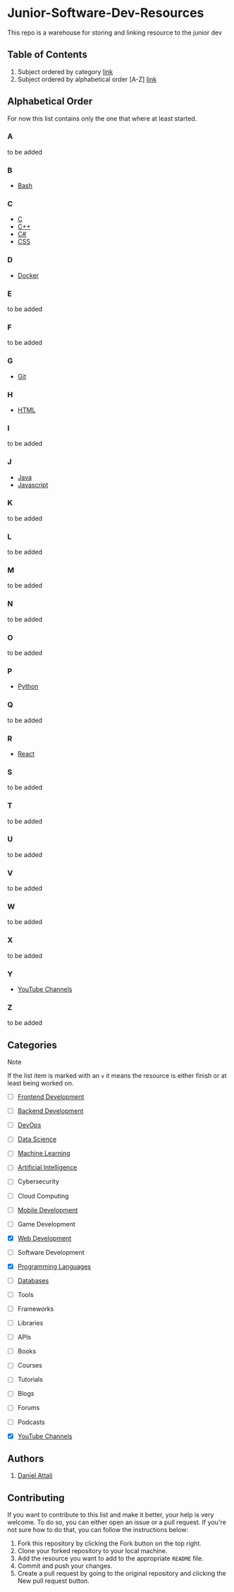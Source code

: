 # Junior-Software-Dev-Resources
This repo is a warehouse for storing and linking resource to the junior dev

## Table of Contents

1. Subject ordered by category [link](#Categories)
2. Subject ordered by alphabetical order \[A-Z\] [link](#alphabetical-order)

## Alphabetical Order

For now this list contains only the one that where at least started.

### A

to be added

### B

- [Bash](/Programming-Languages/Bash/README.md)


### C

- [C](/Programming-Languages/C/README.md)
- [C++](/Programming-Languages/C++/README.md)
- [C#](/Programming-Languages/CS/README.md)
- [CSS](/Programming-Languages/CSS/README.md)

### D

- [Docker](/Tools/Docker/README.md)

### E

to be added

### F

to be added

### G

- [Git](/Tools/VCS/Git/README.md)

### H

- [HTML](/Programming-Languages/HTML/README.md)

### I

to be added

### J

- [Java](/Programming-Languages/Java/README.md)
- [Javascript](/Programming-Languages/Javascript/README.md)

### K

to be added

### L

to be added

### M

to be added

### N

to be added

### O

to be added

### P

- [Python](/Programming-Languages/Python/README.md)

### Q

to be added

### R

- [React](/Frameworks/React/README.md)

### S

to be added

### T

to be added

### U

to be added

### V

to be added

### W

to be added

### X

to be added

### Y

- [YouTube Channels](/YouTube-Channels/README.md)

### Z

to be added



## Categories

> [!Note] 
>  If the list item is marked with an `v` it means the resource is either finish or at least being worked on.


- [ ] [Frontend Development](/Frontend/README.md)
- [ ] [Backend Development](/Backend/README.md)
- [ ] [DevOps](/DevOps/README.md)
- [ ] [Data Science](/Data-Science/README.md)
- [ ] [Machine Learning](/Machine-Learning/README.md)
- [ ] [Artificial Intelligence](/Artificial-Intelligence/README.md)
- [ ] Cybersecurity
- [ ] Cloud Computing
- [ ] [Mobile Development](/Mobile-Development/README.md)
- [ ] Game Development
- [x] [Web Development](/Web-Development/README.md)
- [ ] Software Development
- [x] [Programming Languages](/Programming-Languages/README.md)
- [ ] [Databases](/Databases/README.md)
- [ ] Tools
- [ ] Frameworks
- [ ] Libraries
- [ ] APIs
- [ ] Books
- [ ] Courses
- [ ] Tutorials
- [ ] Blogs
- [ ] Forums
- [ ] Podcasts
- [x] [YouTube Channels](/YouTube-Channels/README.md)


## Authors

1. [Daniel Attali](https://github.com/dattali18)

## Contributing

If you want to contribute to this list and make it better, your help is very welcome. To do so, you can either open an issue or a pull request. If you're not sure how to do that, you can follow the instructions below:

1. Fork this repository by clicking the Fork button on the top right.
2. Clone your forked repository to your local machine.
3. Add the resource you want to add to the appropriate `README` file.
4. Commit and push your changes.
5. Create a pull request by going to the original repository and clicking the New pull request button.

